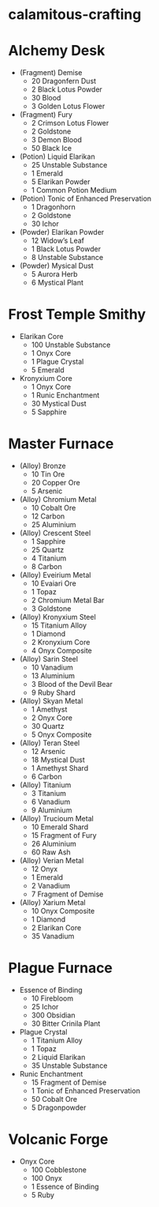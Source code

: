 # calamitous-crafting

# Alchemy Desk
- (Fragment) Demise
  - 20 Dragonfern Dust
  - 2 Black Lotus Powder
  - 30 Blood
  - 3 Golden Lotus Flower
- (Fragment) Fury
  - 2 Crimson Lotus Flower
  - 2 Goldstone
  - 3 Demon Blood
  - 50 Black Ice
- (Potion) Liquid Elarikan
  - 25 Unstable Substance
  - 1 Emerald
  - 5 Elarikan Powder
  - 1 Common Potion Medium
- (Potion) Tonic of Enhanced Preservation
  - 1 Dragonhorn
  - 2 Goldstone
  - 30 Ichor
- (Powder) Elarikan Powder
  - 12 Widow’s Leaf
  - 1 Black Lotus Powder
  - 8 Unstable Substance
- (Powder) Mysical Dust
  - 5 Aurora Herb
  - 6 Mystical Plant
  
# Frost Temple Smithy
- Elarikan Core
  - 100 Unstable Substance
  - 1 Onyx Core
  - 1 Plague Crystal
  - 5 Emerald
- Kronyxium Core
  - 1 Onyx Core
  - 1 Runic Enchantment
  - 30 Mystical Dust
  - 5 Sapphire

# Master Furnace
- (Alloy) Bronze
  - 10 Tin Ore
  - 20 Copper Ore
  - 5 Arsenic
- (Alloy) Chromium Metal
  - 10 Cobalt Ore
  - 12 Carbon
  - 25 Aluminium
- (Alloy) Crescent Steel
  - 1 Sapphire
  - 25 Quartz
  - 4 Titanium
  - 8 Carbon
- (Alloy) Eveirium Metal
  - 10 Evaiari Ore
  - 1 Topaz
  - 2 Chromium Metal Bar
  - 3 Goldstone
- (Alloy) Kronyxium Steel
  - 15 Titanium Alloy
  - 1 Diamond
  - 2 Kronyxium Core
  - 4 Onyx Composite
- (Alloy) Sarin Steel
  - 10 Vanadium
  - 13 Aluminium
  - 3 Blood of the Devil Bear
  - 9 Ruby Shard
- (Alloy) Skyan Metal
  - 1 Amethyst
  - 2 Onyx Core
  - 30 Quartz
  - 5 Onyx Composite
- (Alloy) Teran Steel
  - 12 Arsenic
  - 18 Mystical Dust
  - 1 Amethyst Shard
  - 6 Carbon
- (Alloy) Titanium
  - 3 Titanium
  - 6 Vanadium
  - 9 Aluminium
- (Alloy) Trucioum Metal
  - 10 Emerald Shard
  - 15 Fragment of Fury
  - 26 Aluminium
  - 60 Raw Ash
- (Alloy) Verian Metal
  - 12 Onyx
  - 1 Emerald
  - 2 Vanadium
  - 7 Fragment of Demise
- (Alloy) Xarium Metal
  - 10 Onyx Composite
  - 1 Diamond
  - 2 Elarikan Core
  - 35 Vanadium

# Plague Furnace
- Essence of Binding
  - 10 Firebloom
  - 25 Ichor
  - 300 Obsidian
  - 30 Bitter Crinila Plant
- Plague Crystal
  - 1 Titanium Alloy
  - 1 Topaz
  - 2 Liquid Elarikan
  - 35 Unstable Substance
- Runic Enchantment
  - 15 Fragment of Demise
  - 1 Tonic of Enhanced Preservation
  - 50 Cobalt Ore
  - 5 Dragonpowder

# Volcanic Forge
- Onyx Core
  - 100 Cobblestone
  - 100 Onyx
  - 1 Essence of Binding
  - 5 Ruby
